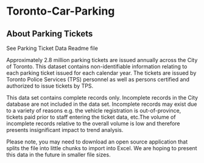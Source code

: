 # Toronto-Car-Parking

## About Parking Tickets
See Parking Ticket Data Readme file

Approximately 2.8 million parking tickets are issued annually across the City of Toronto. This dataset contains non-identifiable information relating to each parking ticket issued for each calendar year. The tickets are issued by Toronto Police Services (TPS) personnel as well as persons certified and authorized to issue tickets by TPS.

This data set contains complete records only. Incomplete records in the City database are not included in the data set. Incomplete records may exist due to a variety of reasons e.g. the vehicle registration is out-of-province, tickets paid prior to staff entering the ticket data, etc.The volume of incomplete records relative to the overall volume is low and therefore presents insignificant impact to trend analysis.

Please note, you may need to download an open source application that splits the file into little chunks to import into Excel. We are hoping to present this data in the future in smaller file sizes.

